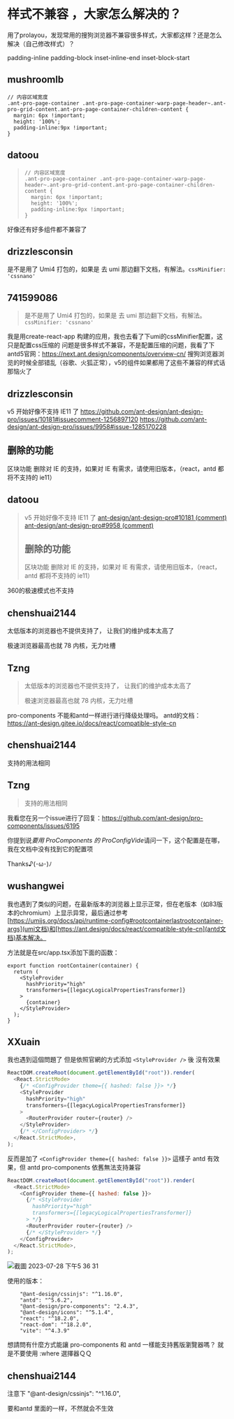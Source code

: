 # 样式不兼容 ，大家怎么解决的？

用了prolayou，发现常用的搜狗浏览器不兼容很多样式，大家都这样？还是怎么解决（自己修改样式）？

padding-inline
padding-block
inset-inline-end
inset-block-start

## mushroomlb

```
// 内容区域宽度
.ant-pro-page-container .ant-pro-page-container-warp-page-header~.ant-pro-grid-content.ant-pro-page-container-children-content {
  margin: 6px !important;
  height: '100%';
  padding-inline:9px !important;
}
```

## datoou

> ```
> // 内容区域宽度
> .ant-pro-page-container .ant-pro-page-container-warp-page-header~.ant-pro-grid-content.ant-pro-page-container-children-content {
>   margin: 6px !important;
>   height: '100%';
>   padding-inline:9px !important;
> }
> ```

好像还有好多组件都不兼容了

## drizzlesconsin

是不是用了 Umi4 打包的，如果是 去 umi 那边翻下文档，有解法。`cssMinifier: 'cssnano'`

## 741599086

> 是不是用了 Umi4 打包的，如果是 去 umi 那边翻下文档，有解法。`cssMinifier: 'cssnano'`

我是用create-react-app 构建的应用，我也去看了下umi的cssMinifier配置，这只是配置css压缩的
问题是很多样式不兼容，不是配置压缩的问题，我看了下antd5官网：https://next.ant.design/components/overview-cn/
搜狗浏览器浏览的时候全部错乱（谷歌、火狐正常），v5的组件如果都用了这些不兼容的样式话那恼火了

## drizzlesconsin

v5 开始好像不支持 IE11 了 https://github.com/ant-design/ant-design-pro/issues/10181#issuecomment-1256897120 https://github.com/ant-design/ant-design-pro/issues/9958#issue-1285170228

## 删除的功能

区块功能
删除对 IE 的支持，如果对 IE 有需求，请使用旧版本，（react，antd 都将不支持的 ie11）

## datoou

> v5 开始好像不支持 IE11 了 [ant-design/ant-design-pro#10181 (comment)](https://github.com/ant-design/ant-design-pro/issues/10181#issuecomment-1256897120) [ant-design/ant-design-pro#9958 (comment)](https://github.com/ant-design/ant-design-pro/issues/9958#issue-1285170228)
>
> ## 删除的功能
>
> 区块功能 删除对 IE 的支持，如果对 IE 有需求，请使用旧版本，（react，antd 都将不支持的 ie11）

360的极速模式也不支持

## chenshuai2144

太低版本的浏览器也不提供支持了，
让我们的维护成本太高了

极速浏览器最高也就 78 内核，无力吐槽

## Tzng

> 太低版本的浏览器也不提供支持了， 让我们的维护成本太高了
>
> 极速浏览器最高也就 78 内核，无力吐槽

pro-components 不能和antd一样进行进行降级处理吗。
antd的文档：https://ant-design.gitee.io/docs/react/compatible-style-cn

## chenshuai2144

支持的用法相同

## Tzng

> 支持的用法相同

我看您在另一个issue进行了回复：https://github.com/ant-design/pro-components/issues/6195

你提到说*要用 ProComponents 的 ProConfigVide*请问一下，这个配置是在哪，我在文档中没有找到它的配置项

Thanks♪(･ω･)ﾉ

## wushangwei

我也遇到了类似的问题，在最新版本的浏览器上显示正常，但在老版本（如83版本的chromium）上显示异常，最后通过参考[https://umijs.org/docs/api/runtime-config#rootcontainerlastrootcontainer-args](umi文档)和[https://ant.design/docs/react/compatible-style-cn](antd文档)基本解决。

方法就是在src/app.tsx添加下面的函数：

```tsx
export function rootContainer(container) {
  return (
    <StyleProvider
      hashPriority="high"
      transformers={[legacyLogicalPropertiesTransformer]}
    >
      {container}
    </StyleProvider>
  );
}
```

## XXuain

我也遇到這個問題了 但是依照官網的方式添加 `<StyleProvider />` 後 沒有效果

```javascript
ReactDOM.createRoot(document.getElementById("root")).render(
  <React.StrictMode>
    {/* <ConfigProvider theme={{ hashed: false }}> */}
    <StyleProvider
      hashPriority="high"
      transformers={[legacyLogicalPropertiesTransformer]}
    >
      <RouterProvider router={router} />
    </StyleProvider>
    {/* </ConfigProvider> */}
  </React.StrictMode>,
);
```

反而是加了 `<ConfigProvider theme={{ hashed: false }}>` 這樣子 antd 有效果，但 antd pro-components 依舊無法支持兼容

```javascript
ReactDOM.createRoot(document.getElementById("root")).render(
  <React.StrictMode>
    <ConfigProvider theme={{ hashed: false }}>
      {/* <StyleProvider
        hashPriority="high"
        transformers={[legacyLogicalPropertiesTransformer]}
      > */}
      <RouterProvider router={router} />
      {/* </StyleProvider> */}
    </ConfigProvider>
  </React.StrictMode>,
);
```

![截圖 2023-07-28 下午5 36 31](https://github.com/ant-design/pro-components/assets/34267828/c91c8397-bf0d-441c-ac1c-f13eb7a905da)

使用的版本：

```
    "@ant-design/cssinjs": "^1.16.0",
    "antd": "^5.6.2",
    "@ant-design/pro-components": "2.4.3",
    "@ant-design/icons": "^5.1.4",
    "react": "^18.2.0",
    "react-dom": "^18.2.0",
    "vite": "^4.3.9"
```

想請問有什麼方式能讓 pro-components 和 antd 一樣能支持舊版瀏覽器嗎？
就是不要使用 :where 選擇器ＱＱ

## chenshuai2144

注意下 "@ant-design/cssinjs": "^1.16.0",

要和antd 里面的一样，不然就会不生效
